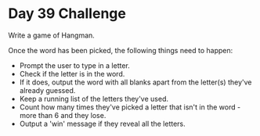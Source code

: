 # Day 39 Challenge

Write a game of Hangman.

Once the word has been picked, the following things need to happen:

+ Prompt the user to type in a letter.
+ Check if the letter is in the word.
+ If it does, output the word with all blanks apart from the letter(s) they've already guessed.
+ Keep a running list of the letters they've used.
+ Count how many times they've picked a letter that isn't in the word - more than 6 and they lose.
+ Output a 'win' message if they reveal all the letters.

